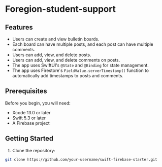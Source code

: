 # Foregion-student-support

## Features

- Users can create and view bulletin boards.
- Each board can have multiple posts, and each post can have multiple comments.
- Users can add, view, and delete posts.
- Users can add, view, and delete comments on posts.
- The app uses SwiftUI's `@State` and `@Binding` for state management.
- The app uses Firestore's `FieldValue.serverTimestamp()` function to automatically add timestamps to posts and comments.

## Prerequisites

Before you begin, you will need:

- Xcode 13.0 or later
- Swift 5.3 or later
- A Firebase project

## Getting Started

1. Clone the repository:

```bash
git clone https://github.com/your-username/swift-firebase-starter.git

